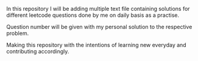 In this repository I will be adding multiple text file containing solutions for different leetcode questions done by me on daily basis as a practise.

Question number will be given with my personal solution to the respective problem.

Making this repository with the intentions of learning new everyday and contributing accordingly.
